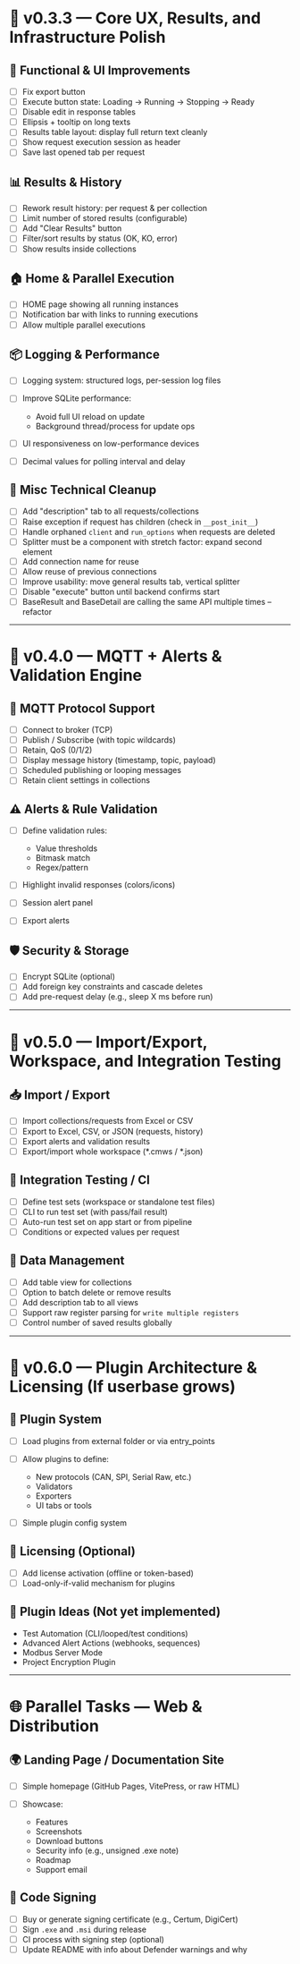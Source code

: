 # 🚀 **v0.3.3 — Core UX, Results, and Infrastructure Polish**

## 🔧 Functional & UI Improvements

* [ ] Fix export button
* [ ] Execute button state: Loading → Running → Stopping → Ready
* [ ] Disable edit in response tables
* [ ] Ellipsis + tooltip on long texts
* [ ] Results table layout: display full return text cleanly
* [ ] Show request execution session as header
* [ ] Save last opened tab per request

## 📊 Results & History

* [ ] Rework result history: per request & per collection
* [ ] Limit number of stored results (configurable)
* [ ] Add "Clear Results" button
* [ ] Filter/sort results by status (OK, KO, error)
* [ ] Show results inside collections

## 🏠 Home & Parallel Execution

* [ ] HOME page showing all running instances
* [ ] Notification bar with links to running executions
* [ ] Allow multiple parallel executions

## 📦 Logging & Performance

* [ ] Logging system: structured logs, per-session log files
* [ ] Improve SQLite performance:

  * Avoid full UI reload on update
  * Background thread/process for update ops
* [ ] UI responsiveness on low-performance devices
* [ ] Decimal values for polling interval and delay

## 🔧 Misc Technical Cleanup

* [ ] Add "description" tab to all requests/collections
* [ ] Raise exception if request has children (check in `__post_init__`)
* [ ] Handle orphaned `client` and `run_options` when requests are deleted
* [ ] Splitter must be a component with stretch factor: expand second element
* [ ] Add connection name for reuse
* [ ] Allow reuse of previous connections
* [ ] Improve usability: move general results tab, vertical splitter
* [ ] Disable "execute" button until backend confirms start
* [ ] BaseResult and BaseDetail are calling the same API multiple times – refactor

---

# 📡 **v0.4.0 — MQTT + Alerts & Validation Engine**

## 📶 MQTT Protocol Support

* [ ] Connect to broker (TCP)
* [ ] Publish / Subscribe (with topic wildcards)
* [ ] Retain, QoS (0/1/2)
* [ ] Display message history (timestamp, topic, payload)
* [ ] Scheduled publishing or looping messages
* [ ] Retain client settings in collections

## ⚠️ Alerts & Rule Validation

* [ ] Define validation rules:

  * Value thresholds
  * Bitmask match
  * Regex/pattern
* [ ] Highlight invalid responses (colors/icons)
* [ ] Session alert panel
* [ ] Export alerts

## 🛡️ Security & Storage

* [ ] Encrypt SQLite (optional)
* [ ] Add foreign key constraints and cascade deletes
* [ ] Add pre-request delay (e.g., sleep X ms before run)

---

# 📁 **v0.5.0 — Import/Export, Workspace, and Integration Testing**

## 📥 Import / Export

* [ ] Import collections/requests from Excel or CSV
* [ ] Export to Excel, CSV, or JSON (requests, history)
* [ ] Export alerts and validation results
* [ ] Export/import whole workspace (\*.cmws / \*.json)

## 🧪 Integration Testing / CI

* [ ] Define test sets (workspace or standalone test files)
* [ ] CLI to run test set (with pass/fail result)
* [ ] Auto-run test set on app start or from pipeline
* [ ] Conditions or expected values per request

## 💾 Data Management

* [ ] Add table view for collections
* [ ] Option to batch delete or remove results
* [ ] Add description tab to all views
* [ ] Support raw register parsing for `write multiple registers`
* [ ] Control number of saved results globally

---

# 🔌 **v0.6.0 — Plugin Architecture & Licensing (If userbase grows)**

## 🧩 Plugin System

* [ ] Load plugins from external folder or via entry\_points
* [ ] Allow plugins to define:

  * New protocols (CAN, SPI, Serial Raw, etc.)
  * Validators
  * Exporters
  * UI tabs or tools
* [ ] Simple plugin config system

## 🔑 Licensing (Optional)

* [ ] Add license activation (offline or token-based)
* [ ] Load-only-if-valid mechanism for plugins

## 🔧 Plugin Ideas (Not yet implemented)

* Test Automation (CLI/looped/test conditions)
* Advanced Alert Actions (webhooks, sequences)
* Modbus Server Mode
* Project Encryption Plugin

---

# 🌐 **Parallel Tasks — Web & Distribution**

## 🌍 Landing Page / Documentation Site

* [ ] Simple homepage (GitHub Pages, VitePress, or raw HTML)
* [ ] Showcase:

  * Features
  * Screenshots
  * Download buttons
  * Security info (e.g., unsigned .exe note)
  * Roadmap
  * Support email

## 🪪 Code Signing

* [ ] Buy or generate signing certificate (e.g., Certum, DigiCert)
* [ ] Sign `.exe` and `.msi` during release
* [ ] CI process with signing step (optional)
* [ ] Update README with info about Defender warnings and why
